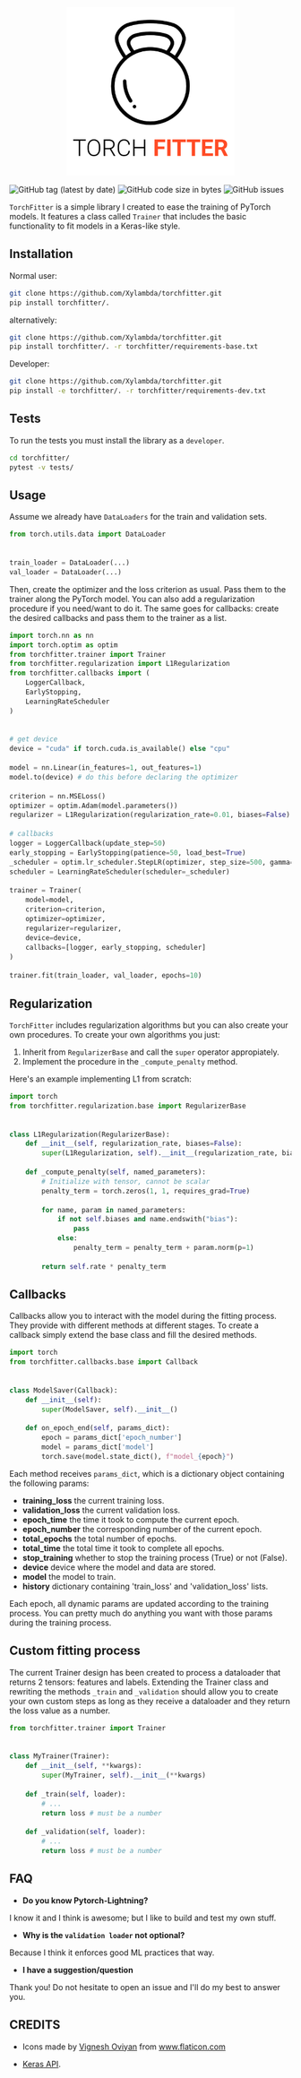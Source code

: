 
<p align="center">
  <img src="img/logo.png" width="300">
</p>

![GitHub tag (latest by date)](https://img.shields.io/github/v/tag/Xylambda/torchfitter?label=VERSION&style=for-the-badge)
![GitHub code size in bytes](https://img.shields.io/github/languages/code-size/Xylambda/torchfitter?style=for-the-badge)
![GitHub issues](https://img.shields.io/github/issues/Xylambda/torchfitter?style=for-the-badge)

`TorchFitter` is a simple library I created to ease the training of PyTorch
models. It features a class called `Trainer` that includes the basic 
functionality to fit models in a Keras-like style.

## Installation
Normal user:
```bash
git clone https://github.com/Xylambda/torchfitter.git
pip install torchfitter/.
```

alternatively:
```bash
git clone https://github.com/Xylambda/torchfitter.git
pip install torchfitter/. -r torchfitter/requirements-base.txt
```

Developer:
```bash
git clone https://github.com/Xylambda/torchfitter.git
pip install -e torchfitter/. -r torchfitter/requirements-dev.txt
```

## Tests
To run the tests you must install the library as a `developer`.
```bash
cd torchfitter/
pytest -v tests/
```

## Usage
Assume we already have `DataLoaders` for the train and validation sets. 
```python
from torch.utils.data import DataLoader


train_loader = DataLoader(...)
val_loader = DataLoader(...)
```

Then, create the optimizer and the loss criterion as usual. Pass them to the
trainer along the PyTorch model. You can also add a regularization procedure if 
you need/want to do it. The same goes for callbacks: create the desired
callbacks and pass them to the trainer as a list.
```python
import torch.nn as nn
import torch.optim as optim
from torchfitter.trainer import Trainer
from torchfitter.regularization import L1Regularization
from torchfitter.callbacks import (
    LoggerCallback,
    EarlyStopping,
    LearningRateScheduler
)


# get device
device = "cuda" if torch.cuda.is_available() else "cpu"

model = nn.Linear(in_features=1, out_features=1)
model.to(device) # do this before declaring the optimizer

criterion = nn.MSELoss()
optimizer = optim.Adam(model.parameters())
regularizer = L1Regularization(regularization_rate=0.01, biases=False)

# callbacks
logger = LoggerCallback(update_step=50)
early_stopping = EarlyStopping(patience=50, load_best=True)
_scheduler = optim.lr_scheduler.StepLR(optimizer, step_size=500, gamma=0.9)
scheduler = LearningRateScheduler(scheduler=_scheduler)

trainer = Trainer(
    model=model, 
    criterion=criterion,
    optimizer=optimizer, 
    regularizer=regularizer,
    device=device,
    callbacks=[logger, early_stopping, scheduler]
)

trainer.fit(train_loader, val_loader, epochs=10)
```


## Regularization
`TorchFitter` includes regularization algorithms but you can also create your
own procedures. To create your own algorithms you just:
1. Inherit from `RegularizerBase` and call the `super` operator appropiately.
2. Implement the procedure in the `_compute_penalty` method.

Here's an example implementing L1 from scratch:

```python
import torch
from torchfitter.regularization.base import RegularizerBase


class L1Regularization(RegularizerBase):
    def __init__(self, regularization_rate, biases=False):
        super(L1Regularization, self).__init__(regularization_rate, biases)

    def _compute_penalty(self, named_parameters):
        # Initialize with tensor, cannot be scalar
        penalty_term = torch.zeros(1, 1, requires_grad=True)

        for name, param in named_parameters:
            if not self.biases and name.endswith("bias"):
                pass
            else:
                penalty_term = penalty_term + param.norm(p=1)

        return self.rate * penalty_term
```

## Callbacks
Callbacks allow you to interact with the model during the fitting process. They
provide with different methods at different stages. To create a callback simply 
extend the base class and fill the desired methods.

```python
import torch
from torchfitter.callbacks.base import Callback


class ModelSaver(Callback):
    def __init__(self):
        super(ModelSaver, self).__init__()

    def on_epoch_end(self, params_dict):
        epoch = params_dict['epoch_number']
        model = params_dict['model']
        torch.save(model.state_dict(), f"model_{epoch}")
```

Each method receives `params_dict`, which is a dictionary object containing the
following params:
* **training_loss** the current training loss.
* **validation_loss** the current validation loss.
* **epoch_time** the time it took to compute the current epoch.
* **epoch_number** the corresponding number of the current epoch.
* **total_epochs** the total number of epochs.
* **total_time** the total time it took to complete all epochs.
* **stop_training** whether to stop the training process (True) or not (False).
* **device** device where the model and data are stored.
* **model** the model to train.
* **history** dictionary containing 'train_loss' and 'validation_loss' lists.

Each epoch, all dynamic params are updated according to the training process. 
You can pretty much do anything you want with those params during the training 
process.


## Custom fitting process
The current Trainer design has been created to process a dataloader that
returns 2 tensors: features and labels. Extending the Trainer class and
rewriting the methods `_train` and `_validation` should allow you to create
your own custom steps as long as they receive a dataloader and they return the
loss value as a number.

```python
from torchfitter.trainer import Trainer


class MyTrainer(Trainer):
    def __init__(self, **kwargs):
        super(MyTrainer, self).__init__(**kwargs)

    def _train(self, loader):
        # ...
        return loss # must be a number

    def _validation(self, loader):
        # ...
        return loss # must be a number
```

## FAQ
* **Do you know Pytorch-Lightning?**

I know it and I think is awesome; but I like to build and test my own stuff.

* **Why is the `validation loader` not optional?**

Because I think it enforces good ML practices that way.

* **I have a suggestion/question**

Thank you! Do not hesitate to open an issue and I'll do my best to answer you.

## CREDITS
* <div>Icons made by <a href="https://www.flaticon.com/authors/vignesh-oviyan" title="Vignesh Oviyan">Vignesh Oviyan</a> from <a href="https://www.flaticon.com/" title="Flaticon">www.flaticon.com</a></div>

* [Keras API](https://keras.io/api/).
